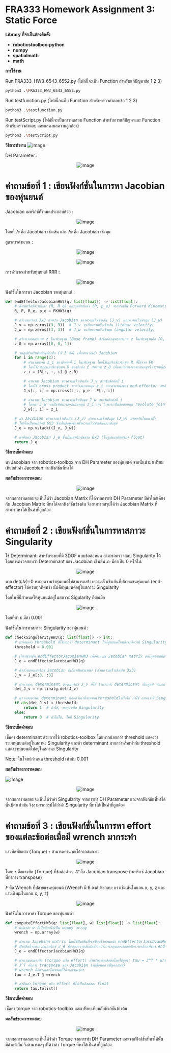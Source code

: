 # FRA333 Homework Assignment 3: Static Force

**Library ที่จำเป็นต้องติดตั้ง**
- **roboticstoolbox-python**
- **numpy**
- **spatialmath**
- **math**


**การใช้งาน**

Run FRA333_HW3_6543_6552.py (ไฟล์นี้จะเก็บ Function สำหรับแก้ปัญหาข้อ 1 2 3)
```bash
python3 .\FRA333_HW3_6543_6552.py
```
Run testfunction.py (ไฟล์นี้จะเก็บ Function สำหรับตรวจคำตอบข้อ 1 2 3)
```bash
python3 .\testfunction.py
```
Run testScript.py (ไฟล์นี้จะเป็นการทดสอบ Function สำหรับการแก้ปัญหาและ Function สำหรับตรวจคำตอบ และแสดงผลความถูกต้อง)
```bash
python3 .\testScript.py
```

**วิธีการทำงาน**
![image](https://github.com/user-attachments/assets/933ca00c-a2ce-4042-8c10-6528eba6bdfd)

DH Parameter :

<p align="center">
  <img src="https://github.com/user-attachments/assets/9e0e980a-5eff-4d25-8fbf-d76c129f18d6" alt="image" />
</p>

 # คำถามข้อที่ 1 : เขียนฟังก์ชั่นในการหา Jacobian ของหุ่นยนต์

Jacobian เมทริกซ์ทั้งหมดประกอบด้วย :

<p align="center">
  <img src="https://github.com/user-attachments/assets/cbcdb180-81dc-40f6-aacc-cf1719167d0e" alt="image" />
</p>

โดยที่ 𝐽𝑣 คือ Jacobian เชิงเส้น และ 𝐽𝑤 คือ Jacobian เชิงมุม

สูตรการคำนวณ :

<p align="center">
  <img src="https://github.com/user-attachments/assets/d1bf1b5c-be44-40f6-b1cf-61905f77eba0" alt="image" />
</p>

<p align="center">
  <img src="https://github.com/user-attachments/assets/3476f2f5-f1c7-4026-8ee3-ae65d936f1eb" alt="image" />
</p>

การคำนวณสำหรับหุ่นยนต์ RRR :

<p align="center">
  <img src="https://github.com/user-attachments/assets/5ccfbd6b-305a-4fd5-af6c-a37545ecc3d2" alt="image" />
</p>

ฟังก์ชั่นในการหา Jacobian ของหุ่นยนต์ :
```python
def endEffectorJacobianHW3(q: list[float]) -> list[float]:
    # ดึงเมทริกซ์การแปลง (R, R_e) และจุดตำแหน่ง (P, p_e) จากฟังก์ชัน Forward Kinematics
    R, P, R_e, p_e = FKHW3(q)

    # สร้างเมทริกซ์ 3x3 สำหรับ Jacobian ของความเร็วเชิงเส้น (J_v) และความเร็วเชิงมุม (J_w)
    J_v = np.zeros((3, 3))  # J_v จะเก็บความเร็วเชิงเส้น (linear velocity)
    J_w = np.zeros((3, 3))  # J_w จะเก็บความเร็วเชิงมุม (angular velocity)

    # สร้างเวกเตอร์แกน z ในเฟรมฐาน (Base frame) ซึ่งข้อต่อหมุนรอบแกน z ในเฟรมฐานคือ [0, 0, 1]
    z_0 = np.array([0, 0, 1])

    # วนลูปสำหรับข้อต่อแต่ละข้อ (มี 3 ข้อ) เพื่อคำนวณค่า Jacobian
    for i in range(3):
        # คำนวณแกน z_i ของข้อต่อที่ i ในเฟรมฐาน โดยใช้เมทริกซ์การหมุน R ที่ได้จาก FK
        # โดยใช้การคูณเมทริกซ์หมุน R ของข้อต่อ i กับแกน z_0 เพื่อหาทิศทางของแกนหมุนในระบบพิกัดฐาน
        z_i = (R[:, :, i] @ z_0)  

        # คำนวณ Jacobian ของความเร็วเชิงเส้น J_v สำหรับข้อต่อที่ i
        # โดยใช้ cross product ระหว่างแกนหมุน z_i และตำแหน่งของ end-effector ลบด้วยตำแหน่งของข้อต่อที่ i
        J_v[:, i] = np.cross(z_i, p_e - P[:, i])

        # คำนวณ Jacobian ของความเร็วเชิงมุม J_w สำหรับข้อต่อที่ i
        # โดยค่า J_w จะเป็นทิศทางของแกนหมุน z_i เอง (เพราะเป็นข้อต่อหมุน revolute joint)
        J_w[:, i] = z_i

    # นำ Jacobian ของความเร็วเชิงเส้น (J_v) และความเร็วเชิงมุม (J_w) มาต่อกันในแนวตั้ง
    # โดยได้เป็นเมทริกซ์ 6x3 ซึ่งเก็บข้อมูลของทั้งความเร็วเชิงเส้นและเชิงมุม
    J_e = np.vstack((J_v, J_w))

    # ส่งคืนค่า Jacobian J_e ซึ่งเป็นเมทริกซ์ขนาด 6x3 (ในรูปแบบลิสต์ของ float)
    return J_e
```

**วิธีการเช็คคำตอบ**

หา Jacobian จาก robotics-toolbox จาก DH Parameter ของหุ่นยนต์ จากนั้นนำมาเปรียบเทียบกับค่า Jacobian จากฟังก์ชันที่หาได้

**ผลลัพธ์ของการทดสอบ**

<p align="center">
  <img src="https://github.com/user-attachments/assets/77264948-06fc-4f3b-ae20-2903cfbcfd69" alt="image" />
</p>

   จากผลการทดสอบจะเห็นได้ว่า Jacobian Matrix ที่ได้จากการทำ DH Parameter มีค่าใกล้เคียงกับ Jacobian Matrix ที่หาได้จากฟังก์ชันข้างต้น จึงสามารถสรุปได้ว่า Jacobian Matrix ที่สามารถหาได้เป็นค่าที่ถูกต้อง 

 # คำถามข้อที่ 2 : เขียนฟังก์ชั่นในการหาสภาวะ Singularity 

 ใช้ Determinant: สำหรับระบบที่มี 3DOF แบบข้อต่อหมุน สามารถตรวจสอบ Singularity ได้โดยการตรวจสอบว่า Determinant ของ Jacobian เชิงเส้น 𝐽𝑣 มีค่าเป็น 0 หรือไม่:

<p align="center">
  <img src="https://github.com/user-attachments/assets/82866b94-f5ac-4ee6-8d72-316492efc798" alt="image" />
</p>

หาก det(𝐽𝑣)=0 หมายความว่าหุ่นยนต์ไม่สามารถสร้างความเร็วเชิงเส้นที่ปลายแขนหุ่นยนต์ (end-effector) ได้ครบทุกทิศทาง นั่นคือหุ่นยนต์อยู่ในสภาวะ Singularity

โดยในที่นี้กำหนดให้หุ่นยนต์อยู่ในสภาวะ Sigularity ก็ต่อเมื่อ

<p align="center">
  <img src="https://github.com/user-attachments/assets/1d1badf3-34b3-49bf-ac20-972e3dfa0aa3" alt="image" />
</p>

โดยที่ค่า ε มีค่า 0.001

ฟังก์ชั่นในการหาสภาวะ Singularity ของหุ่นยนต์ :

```python
def checkSingularityHW3(q: list[float]) -> int:
    # กำหนดค่า threshold ที่ใช้บอกว่า determinant ใกล้ศูนย์แค่ไหนถึงจะถือว่ามี Singularity ตามโจทย์กำหนด
    threshold = 0.001

    # เรียกฟังก์ชัน endEffectorJacobianHW3 เพื่อคำนวณ Jacobian matrix ของหุ่นยนต์ที่ตำแหน่ง q
    J_e = endEffectorJacobianHW3(q)

    # ดึงส่วนของเมทริกซ์ Jacobian ที่เกี่ยวกับตำแหน่ง (ส่วนความเร็วเชิงเส้น 3x3)
    J_v = J_e[:3, :3]

    # คำนวณค่า determinant ของเมทริกซ์ J_v ที่ได้ (เพราะถ้า determinant เป็นศูนย์ จะบอกได้ว่ามี Singularity)
    det_J_v = np.linalg.det(J_v)

    # ตรวจสอบว่าค่า determinant น้อยกว่าค่าที่กำหนด(threshold)หรือไม่ ถ้าใช่ แสดงว่ามี Singularity
    if abs(det_J_v) < threshold:
        return 1  # ถ้าใช่, บอกว่าเกิด Singularity
    else:
        return 0  # ถ้าไม่ใช่, ไม่มี Singularity

```

**วิธีการเช็คคำตอบ**

เช็คค่า determinant ด้วยการใช้ robotics-toolbox โดยหากน้อยกว่า threshold แสดงว่าระบบหุ่นยนต์อยู่ในสถานะ Singularity และถ้า determinant มากกว่าหรือเท่ากับ threshold แสดงว่าหุ่นยนต์ไม่อยู่ในสถานะ Singularity

Note: ในโจทย์กำหนด threshold เท่ากับ 0.001

**ผลลัพธ์ของการทดสอบ**

![image](https://github.com/user-attachments/assets/c2249749-85e2-4fff-9c3a-f71f0ba56536)

<p align="center">
  <img src="https://github.com/user-attachments/assets/77264948-06fc-4f3b-ae20-2903cfbcfd69](https://github.com/user-attachments/assets/341350b9-7ff7-4383-9c73-550100bb3c29" alt="image" />
</p>

จากผลการทดสอบจะเห็นได้ว่าค่า Singularity จากการทำ DH Parameter และจากฟังก์ชันที่หาได้นั้นมีค่าเท่ากัน จึงสามารถสรุปได้ว่าค่า Singularity ที่หาได้เป็นค่าที่ถูกต้อง

 # คำถามข้อที่ 3 :  เขียนฟังก์ชั่นในการหา effort ของแต่ละข้อต่อเมื่อมี wrench มากระทำ

แรงบิดที่ข้อต่อ (Torque) 𝜏 สามารถคำนวณได้จากสมการ:

<p align="center">
  <img src="https://github.com/user-attachments/assets/244f96de-de5d-4595-b456-3bf940951fd4" alt="image" />
</p>

โดย: 𝜏 คือแรงบิด (Torque) ที่ข้อต่อต่างๆ 𝐽𝑇 คือ Jacobian transpose (เมทริกซ์ Jacobian ที่ทำการ transpose)

𝐹 คือ Wrench ที่ปลายแขนหุ่นยนต์ (Wrench มี 6 องค์ประกอบ: แรงเชิงเส้นในแกน x, y, z และแรงเชิงมุมในแกน x, y, z)

<p align="center">
  <img src="https://github.com/user-attachments/assets/f3b3974e-e4ab-4424-8896-2f0078af9d97" alt="image" />
</p>

ฟังก์ชันในการหาค่า Torque ของหุ่นยนต์ :

```python
def computeEffortHW3(q: list[float], w: list[float]) -> list[float]:
    # แปลงค่า w ที่เป็นลิสต์ให้เป็น numpy array
    wrench = np.array(w)

    # คำนวณ Jacobian matrix โดยใช้ฟังก์ชันที่เราเขียนไว้ก่อนหน้า endEffectorJacobianHW3
    # ฟังก์ชันนี้จะคำนวณเมทริกซ์ J_e ที่แสดงความสัมพันธ์ระหว่างการหมุนของข้อต่อกับการเคลื่อนที่ของ end-effector
    J_e = endEffectorJacobianHW3(q)

    # คำนวณค่าแรงบิด (torque หรือ effort) สำหรับแต่ละข้อต่อโดยใช้สูตร: tau = J^T * wrench
    # J^T คือการ transpose ของ Jacobian (เปลี่ยนแถวเป็นคอลัมน์)
    # wrench คือแรงและโมเมนต์ที่ได้จากเซนเซอร์
    tau = J_e.T @ wrench

    # ส่งคืนค่า torque หรือ effort ที่ได้เป็นลิสต์ของ float
    return tau.tolist()
```

**วิธีการเช็คคำตอบ**

เช็คค่า torque จาก robotics-toolbox และเปรียบเทียบกับฟังก์ชันข้างต้น

**ผลลัพธ์ของการทดสอบ**

<p align="center">
  <img src="https://github.com/user-attachments/assets/cdbbc511-e729-408e-8756-2ea75495b52c" alt="image" />
</p>

จากผลการทดสอบจะเห็นได้ว่าค่า Torque จากการทำ DH Parameter และจากฟังก์ชันที่หาได้นั้นมีค่าเท่ากัน จึงสามารถสรุปได้ว่าค่า Torque ที่หาได้เป็นค่าที่ถูกต้อง



 












